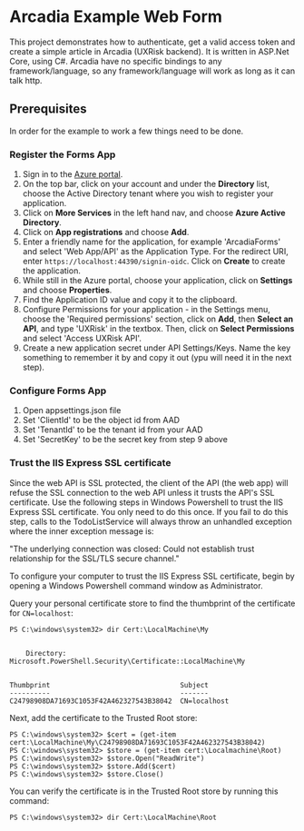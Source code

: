 # Arcadia Example Web Form

This project demonstrates how to authenticate, get a valid access token and create a simple article in Arcadia (UXRisk backend). It is written in ASP.Net Core, using C#. Arcadia have no specific bindings to any framework/language, so any framework/language will work as long as it can talk http.

## Prerequisites
In order for the example to work a few things need to be done.

### Register the Forms App

1. Sign in to the [Azure portal](https://portal.azure.com).
2. On the top bar, click on your account and under the **Directory** list, choose the Active Directory tenant where you wish to register your application.
3. Click on **More Services** in the left hand nav, and choose **Azure Active Directory**.
4. Click on **App registrations** and choose **Add**.
5. Enter a friendly name for the application, for example 'ArcadiaForms' and select 'Web App/API' as the Application Type. For the redirect URI, enter `https://localhost:44390/signin-oidc`. Click on **Create** to create the application.
6. While still in the Azure portal, choose your application, click on **Settings** and choose **Properties**.
7. Find the Application ID value and copy it to the clipboard.
8. Configure Permissions for your application - in the Settings menu, choose the 'Required permissions' section, click on **Add**, then **Select an API**, and type 'UXRisk' in the textbox. Then, click on  **Select Permissions** and select 'Access UXRisk API'.
9. Create a new application secret under API Settings/Keys. Name the key something to remember it by and copy it out (ypu will need it in the next step).

### Configure Forms App
1. Open appsettings.json file
2. Set 'ClientId' to be the object id from AAD
3. Set 'TenantId' to be the tenant id from your AAD
4. Set 'SecretKey' to be the secret key from step 9 above

### Trust the IIS Express SSL certificate

Since the web API is SSL protected, the client of the API (the web app) will refuse the SSL connection to the web API unless it trusts the API's SSL certificate.  Use the following steps in Windows Powershell to trust the IIS Express SSL certificate.  You only need to do this once.  If you fail to do this step, calls to the TodoListService will always throw an unhandled exception where the inner exception message is:

"The underlying connection was closed: Could not establish trust relationship for the SSL/TLS secure channel."

To configure your computer to trust the IIS Express SSL certificate, begin by opening a Windows Powershell command window as Administrator.

Query your personal certificate store to find the thumbprint of the certificate for `CN=localhost`:

```
PS C:\windows\system32> dir Cert:\LocalMachine\My


    Directory: Microsoft.PowerShell.Security\Certificate::LocalMachine\My


Thumbprint                                Subject
----------                                -------
C24798908DA71693C1053F42A462327543B38042  CN=localhost
```

Next, add the certificate to the Trusted Root store:

```
PS C:\windows\system32> $cert = (get-item cert:\LocalMachine\My\C24798908DA71693C1053F42A462327543B38042)
PS C:\windows\system32> $store = (get-item cert:\Localmachine\Root)
PS C:\windows\system32> $store.Open("ReadWrite")
PS C:\windows\system32> $store.Add($cert)
PS C:\windows\system32> $store.Close()
```

You can verify the certificate is in the Trusted Root store by running this command:

`PS C:\windows\system32> dir Cert:\LocalMachine\Root`

